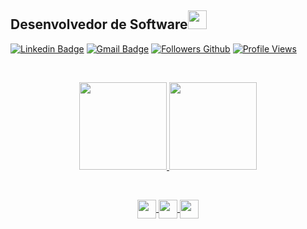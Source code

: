 ## Desenvolvedor de Software<img src="https://media.giphy.com/media/WUlplcMpOCEmTGBtBW/giphy.gif" width="30">
[![Linkedin Badge](https://img.shields.io/badge/-Linkedin-blue?style=flat&logo=Linkedin&logoColor=white&link=https://www.linkedin.com/in/madson-mendes-bba177163/)](https://www.linkedin.com/in/madson-mendes-bba177163/)
[![Gmail Badge](https://img.shields.io/badge/-Gmail-c14438?style=flat&logo=gmail&logoColor=white&link=mailto:madsonmendes87@gmail.com)](mailto:madsonmendes87@gmail.com)
[![Followers Github](https://img.shields.io/github/followers/madsonmendes87?label=Followers)](https://github.com/madsonmendes87)
[![Profile Views](https://komarev.com/ghpvc/?username=madsonmendes87&label=Profile%20views&color=0e75b6&style=flat)](https://github.com/madsonmendes87)

<br/>

<div align="center">
  <p align="center">
      <a href="https://github.com/madsonmendes87">
      <img height="140em" src="https://github-readme-stats.vercel.app/api?username=madsonmendes87&show_icons=true&theme=react&include_all_commits=true&count_private=true"/>
      <img height="140em" src="https://github-readme-stats.vercel.app/api/top-langs/?username=madsonmendes87&layout=compact&langs_count=7&theme=react"/>
   </p>
</div>
<div style="display: inline_block"><br>
  <p align="center">
      <img align="center" height="30" width="30" src="https://img.icons8.com/officel/40/000000/delphi-ide.png">
      <img align="center" height="30" width="30" src="https://img.icons8.com/?size=100&id=13441&format=png&color=000000">
      <img align="center" height="30" width="30" src="https://cdn.jsdelivr.net/gh/devicons/devicon@latest/icons/postgresql/postgresql-original.svg">
  </p>
</div>
  
 

